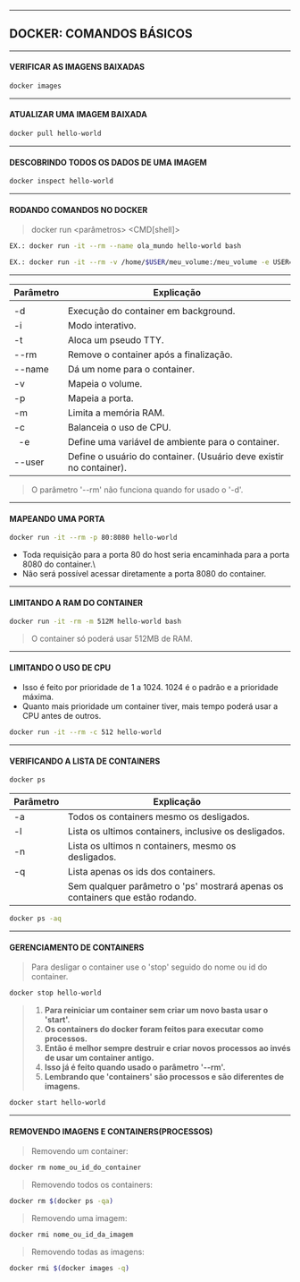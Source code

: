 ---------------------------------------------------
## DOCKER: COMANDOS BÁSICOS
---------------------------------------------------


#### VERIFICAR AS IMAGENS BAIXADAS
```sh
docker images
```
---------------------------------------------------
#### ATUALIZAR UMA IMAGEM BAIXADA
```sh
docker pull hello-world
```
---------------------------------------------------
#### DESCOBRINDO TODOS OS DADOS DE UMA IMAGEM
```sh
docker inspect hello-world
```
---------------------------------------------------
#### RODANDO COMANDOS NO DOCKER

> docker run <parâmetros> <imagem> <CMD[shell]> <argumentos>

```sh
EX.: docker run -it --rm --name ola_mundo hello-world bash
```
```sh
EX.: docker run -it --rm -v /home/$USER/meu_volume:/meu_volume -e USER=$USER -w /meu_volume  ubuntu bash
```
---------------------------------------------------

| Parâmetro | Explicação|
| --------- | --------- |
|         |                                        |
|   -d    | Execução do container em background.   |
|   -i    | Modo interativo.                       |
|   -t    | Aloca um pseudo TTY.                   |
|  --rm   | Remove o container após a finalização. |
| --name  | Dá um nome para o container.           |
|   -v    | Mapeia o volume.                       |
|   -p    | Mapeia a porta.                        |
|   -m    | Limita a memória RAM.                  |
|   -c    | Balanceia o uso de CPU.                |
|   -e    | Define uma variável de ambiente para o container. |
| --user  | Define o usuário do container. (Usuário deve existir no container). |

>O parâmetro '--rm' não funciona quando for usado o '-d'.

---------------------------------------------------
#### MAPEANDO UMA PORTA
```sh
docker run -it --rm -p 80:8080 hello-world 
```
* Toda requisição para a porta 80 do host seria encaminhada para a porta 8080 do container.\
* Não será possível acessar diretamente a porta 8080 do container.

---------------------------------------------------
#### LIMITANDO A RAM DO CONTAINER
```sh
docker run -it -rm -m 512M hello-world bash
```
> O container só poderá usar 512MB de RAM.

---------------------------------------------------
#### LIMITANDO O USO DE CPU

 * Isso é feito por prioridade de 1 a 1024. 1024 é o padrão e a prioridade máxima.
 * Quanto mais prioridade um container tiver, mais tempo poderá usar a CPU antes de outros.
```sh
docker run -it --rm -c 512 hello-world
```
---------------------------------------------------
#### VERIFICANDO A LISTA DE CONTAINERS
```sh
docker ps
```

 | Parâmetro | Explicação|
 | --------- | --------- |
 | -a | Todos os containers mesmo os desligados.|
 | -l | Lista os ultimos containers, inclusive os desligados.|
 | -n | Lista os ultimos n containers, mesmo os desligados.|
 | -q | Lista apenas os ids dos containers.|
 |  |Sem qualquer parâmetro o 'ps' mostrará apenas os containers que estão rodando.|

```sh
docker ps -aq
```
---------------------------------------------------
#### GERENCIAMENTO DE CONTAINERS

> Para desligar o container use o 'stop' seguido do nome ou id do container.
```sh
docker stop hello-world
```

 > 1. __Para reiniciar um container sem criar um novo basta usar o 'start'.__
 > 2. __Os containers do docker foram feitos para executar como processos.__
 > 3. __Então é melhor sempre destruir e criar novos processos ao invés de usar um container antigo.__
 > 4. __Isso já é feito quando usado o parâmetro '--rm'.__
 > 5. __Lembrando que 'containers' são processos e são diferentes de imagens.__

```sh
docker start hello-world
```
---------------------------------------------------
#### REMOVENDO IMAGENS E CONTAINERS(PROCESSOS)

> Removendo um container:
```sh
docker rm nome_ou_id_do_container
```
 
> Removendo todos os containers:
```sh
docker rm $(docker ps -qa)
```


> Removendo uma imagem:
```sh
docker rmi nome_ou_id_da_imagem
```
> Removendo todas as imagens:
```sh
docker rmi $(docker images -q)
```
